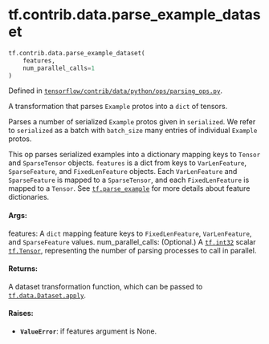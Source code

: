 <div itemscope itemtype="http://developers.google.com/ReferenceObject">
<meta itemprop="name" content="tf.contrib.data.parse_example_dataset" />
<meta itemprop="path" content="Stable" />
</div>

# tf.contrib.data.parse_example_dataset

``` python
tf.contrib.data.parse_example_dataset(
    features,
    num_parallel_calls=1
)
```



Defined in [`tensorflow/contrib/data/python/ops/parsing_ops.py`](https://www.tensorflow.org/code/tensorflow/contrib/data/python/ops/parsing_ops.py).

A transformation that parses `Example` protos into a `dict` of tensors.

Parses a number of serialized `Example` protos given in `serialized`. We refer
to `serialized` as a batch with `batch_size` many entries of individual
`Example` protos.

This op parses serialized examples into a dictionary mapping keys to `Tensor`
and `SparseTensor` objects. `features` is a dict from keys to `VarLenFeature`,
`SparseFeature`, and `FixedLenFeature` objects. Each `VarLenFeature`
and `SparseFeature` is mapped to a `SparseTensor`, and each
`FixedLenFeature` is mapped to a `Tensor`. See <a href="../../../tf/parse_example.md"><code>tf.parse_example</code></a> for more
details about feature dictionaries.

#### Args:

features: A `dict` mapping feature keys to `FixedLenFeature`,
  `VarLenFeature`, and `SparseFeature` values.
num_parallel_calls: (Optional.) A <a href="../../../tf/int32.md"><code>tf.int32</code></a> scalar <a href="../../../tf/Tensor.md"><code>tf.Tensor</code></a>,
   representing the number of parsing processes to call in parallel.


#### Returns:

A dataset transformation function, which can be passed to
<a href="../../../tf/data/Dataset.md#apply"><code>tf.data.Dataset.apply</code></a>.


#### Raises:

* <b>`ValueError`</b>: if features argument is None.